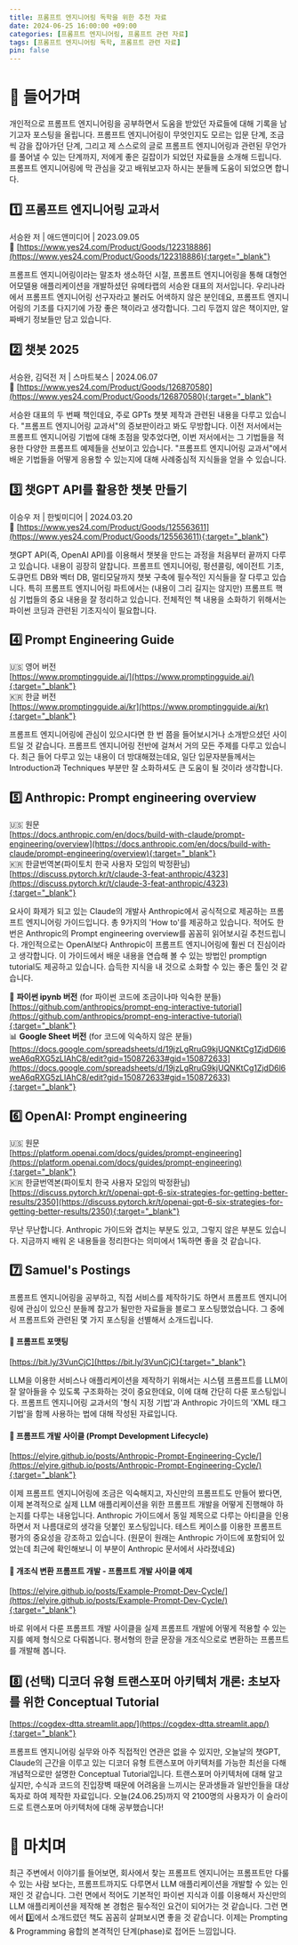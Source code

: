 ```yaml
---
title: 프롬프트 엔지니어링 독학을 위한 추천 자료
date: 2024-06-25 16:00:00 +09:00
categories: [프롬프트 엔지니어링, 프롬프트 관련 자료]
tags: [프롬프트 엔지니어링 독학, 프롬프트 관련 자료]
pin: false
---
```

# 🚀 들어가며

개인적으로 프롬프트 엔지니어링을 공부하면서 도움을 받았던 자료들에 대해 기록을 남기고자 포스팅을 올립니다. 프롬프트 엔지니어링이 무엇인지도 모르는 입문 단계, 조금씩 감을 잡아가던 단계, 그리고 제 스스로의 글로 프롬프트 엔지니어링과 관련된 무언가를 풀어낼 수 있는 단계까지, 저에게 좋은 길잡이가 되었던 자료들을 소개해 드립니다. 프롬프트 엔지니어링에 막 관심을 갖고 배워보고자 하시는 분들께 도움이 되었으면 합니다.  

## 1️⃣ 프롬프트 엔지니어링 교과서
서승완 저 | 애드앤미디어 | 2023.09.05  
🔗 [https://www.yes24.com/Product/Goods/122318886](https://www.yes24.com/Product/Goods/122318886){:target="_blank"}

프롬프트 엔지니어링이라는 말조차 생소하던 시절, 프롬프트 엔지니어링을 통해 대형언어모델용 애플리케이션을 개발하셨던 유메타랩의 서승완 대표의 저서입니다. 우리나라에서 프롬프트 엔지니어링 선구자라고 불러도 어색하지 않은 분인데요, 프롬프트 엔지니어링의 기초를 다지기에 가장 좋은 책이라고 생각합니다. 그리 두껍지 않은 책이지만, 알짜배기 정보들만 담고 있습니다. 


## 2️⃣ 챗봇 2025
서승완, 김덕전 저 | 스마트북스 | 2024.06.07  
🔗 [https://www.yes24.com/Product/Goods/126870580](https://www.yes24.com/Product/Goods/126870580){:target="_blank"}

서승완 대표의 두 번째 책인데요, 주로 GPTs 챗봇 제작과 관련된 내용을 다루고 있습니다. "프롬프트 엔지니어링 교과서"의 증보판이라고 봐도 무방합니다. 이전 저서에서는 프롬프트 엔지니어링 기법에 대해 초점을 맞추었다면, 이번 저서에서는 그 기법들을 적용한 다양한 프롬프트 예제들을 선보이고 있습니다. "프롬프트 엔지니어링 교과서"에서 배운 기법들을 어떻게 응용할 수 있는지에 대해 사례중심적 지식들을 얻을 수 있습니다. 


## 3️⃣ 챗GPT API를 활용한 챗봇 만들기
이승우 저 | 한빛미디어 | 2024.03.20  
🔗 [https://www.yes24.com/Product/Goods/125563611](https://www.yes24.com/Product/Goods/125563611){:target="_blank"}

챗GPT API(즉, OpenAI API)를 이용해서 챗봇을 만드는 과정을 처음부터 끝까지 다루고 있습니다. 내용이 굉장히 알찹니다. 프롬프트 엔지니어링, 펑션콜링, 에이전트 기초, 도큐먼트 DB와 벡터 DB, 멀티모달까지 챗봇 구축에 필수적인 지식들을 잘 다루고 있습니다. 특히 프롬프트 엔지니어링 파트에서는 (내용이 그리 길지는 않지만) 프롬프트 핵심 기법들의 중요 내용을 잘 정리하고 있습니다. 전체적인 책 내용을 소화하기 위해서는 파이썬 코딩과 관련된 기초지식이 필요합니다.  


## 4️⃣ Prompt Engineering Guide 
🇺🇸 영어 버전  
[https://www.promptingguide.ai/](https://www.promptingguide.ai/){:target="_blank"}  
🇰🇷 한글 버전  
[https://www.promptingguide.ai/kr](https://www.promptingguide.ai/kr){:target="_blank"} 

프롬프트 엔지니어링에 관심이 있으시다면 한 번 쯤을 들어보시거나 소개받으셨던 사이트일 것 같습니다. 프롬프트 엔지니어링 전반에 걸쳐서 거의 모든 주제를 다루고 있습니다. 최근 들어 다루고 있는 내용이 더 방대해졌는데요, 일단 입문자분들께서는 Introduction과 Techniques 부분만 잘 소화하셔도 큰 도움이 될 것이라 생각합니다. 


## 5️⃣ Anthropic: Prompt engineering overview
🇺🇸 원문  
[https://docs.anthropic.com/en/docs/build-with-claude/prompt-engineering/overview](https://docs.anthropic.com/en/docs/build-with-claude/prompt-engineering/overview){:target="_blank"}  
🇰🇷 한글번역본(파이토치 한국 사용자 모임의 박정환님)  
[https://discuss.pytorch.kr/t/claude-3-feat-anthropic/4323](https://discuss.pytorch.kr/t/claude-3-feat-anthropic/4323){:target="_blank"}

요사이 화제가 되고 있는 Claude의 개발사 Anthropic에서 공식적으로 제공하는 프롬프트 엔지니어링 가이드입니다. 총 9가지의 'How to'를 제공하고 있습니다. 적어도 한 번은 Anthropic의 Prompt engineering overview를 꼼꼼히 읽어보시길 추천드립니다. 개인적으로는 OpenAI보다 Anthropic이 프롬프트 엔지니어링에 훨씬 더 진심이라고 생각합니다. 
이 가이드에서 배운 내용을 연습해 볼 수 있는 방법인 promptign tutorial도 제공하고 있습니다. 습득한 지식을 내 것으로 소화할 수 있는 좋은 툴인 것 같습니다. 

🐍 **파이썬 ipynb 버전** (for 파이썬 코드에 조금이나마 익숙한 분들)  
[https://github.com/anthropics/prompt-eng-interactive-tutorial](https://github.com/anthropics/prompt-eng-interactive-tutorial){:target="_blank"}  
📊 **Google Sheet 버전** (for 코드에 익숙하지 않은 분들)  
[https://docs.google.com/spreadsheets/d/19jzLgRruG9kjUQNKtCg1ZjdD6l6weA6qRXG5zLIAhC8/edit?gid=150872633#gid=150872633](https://docs.google.com/spreadsheets/d/19jzLgRruG9kjUQNKtCg1ZjdD6l6weA6qRXG5zLIAhC8/edit?gid=150872633#gid=150872633){:target="_blank"}


## 6️⃣ OpenAI: Prompt engineering
🇺🇸 원문  
[https://platform.openai.com/docs/guides/prompt-engineering](https://platform.openai.com/docs/guides/prompt-engineering){:target="_blank"}  
🇰🇷 한글번역본(파이토치 한국 사용자 모임의 박정환님)  
[https://discuss.pytorch.kr/t/openai-gpt-6-six-strategies-for-getting-better-results/2350](https://discuss.pytorch.kr/t/openai-gpt-6-six-strategies-for-getting-better-results/2350){:target="_blank"}

무난 무난합니다. Anthropic 가이드와 겹치는 부분도 있고, 그렇지 않은 부분도 있습니다. 지금까지 배워 온 내용들을 정리한다는 의미에서 1독하면 좋을 것 같습니다. 


## 7️⃣ Samuel's Postings

프롬프트 엔지니어링을 공부하고, 직접 서비스를 제작하기도 하면서 프롬프트 엔지니어링에 관심이 있으신 분들께 참고가 될만한 자료들을 블로그 포스팅했었습니다. 그 중에서 프롬프트와 관련된 몇 가지 포스팅을 선별해서 소개드립니다.  

#### **🔸 프롬프트 포맷팅**  
[https://bit.ly/3VunCjC](https://bit.ly/3VunCjC){:target="_blank"}

LLM을 이용한 서비스나 애플리케이션을 제작하기 위해서는 시스템 프롬프트를 LLM이 잘 알아들을 수 있도록 구조화하는 것이 중요한데요, 이에 대해 간단히 다룬 포스팅입니다. 프롬프트 엔지니어링 교과서의 '형식 지정 기법'과 Anthropic 가이드의 'XML 태그 기법'을 함께 사용하는 법에 대해 작성된 자료입니다.

#### **🔸 프롬프트 개발 사이클 (Prompt Development Lifecycle)**  
[https://elyire.github.io/posts/Anthropic-Prompt-Engineering-Cycle/](https://elyire.github.io/posts/Anthropic-Prompt-Engineering-Cycle/){:target="_blank"}

이제 프롬프트 엔지니어링에 조금은 익숙해지고, 자신만의 프롬프트도 만들어 봤다면, 이제 본격적으로 실제 LLM 애플리케이션을 위한 프롬프트 개발을 어떻게 진행해야 하는지를 다루는 내용입니다. Anthropic 가이드에서 동일 제목으로 다루는 아티클을 인용하면서 저 나름대로의 생각을 덧붙인 포스팅입니다. 테스트 케이스를 이용한 프롬프트 평가의 중요성을 강조하고 있습니다. 
(원문이 원래는 Anthropic 가이드에 포함되어 있었는데 최근에 확인해보니 이 부분이 Anthropic 문서에서 사라졌네요)

#### **🔸 개조식 변환 프롬프트 개발 - 프롬프트 개발 사이클 예제**  
[https://elyire.github.io/posts/Example-Prompt-Dev-Cycle/](https://elyire.github.io/posts/Example-Prompt-Dev-Cycle/){:target="_blank"}

바로 위에서 다룬 프롬프트 개발 사이클을 실제 프롬프트 개발에 어떻게 적용할 수 있는지를 예제 형식으로 다뤄봅니다. 평서형의 한글 문장을 개조식으로로 변환하는 프롬프트를 개발해 봅니다.


## 8️⃣ (선택) 디코더 유형 트랜스포머 아키텍처 개론: 초보자를 위한 Conceptual Tutorial  
[https://cogdex-dtta.streamlit.app/](https://cogdex-dtta.streamlit.app/){:target="_blank"}

프롬프트 엔지니어링 실무와 아주 직접적인 연관은 없을 수 있지만, 오늘날의 챗GPT, Claude의 근간을 이루고 있는 디코더 유형 트랜스포머 아키텍처를 가능한 최선을 다해 개념적으로만 설명한 Conceptual Tutorial입니다. 트랜스포머 아키텍처에 대해 알고 싶지만, 수식과 코드의 진입장벽 때문에 어려움을 느끼시는 문과생들과 일반인들을 대상독자로 하여 제작한 자료입니다.  오늘(24.06.25)까지 약 2100명의 사용자가 이 슬라이드로 트랜스포머 아키텍처에 대해 공부했습니다!

# 🎉 마치며

최근 주변에서 이야기를 들어보면, 회사에서 찾는 프롬프트 엔지니어는 프롬프트만 다룰 수 있는 사람 보다는, 프롬프트까지도 다루면서 LLM 애플리케이션을 개발할 수 있는 인재인 것 같습니다. 그런 면에서 적어도 기본적인 파이썬 지식과 이를 이용해서 자신만의 LLM 애플리케이션을 제작해 본 경험은 필수적인 요건이 되어가는 것 같습니다. 그런 면에서 3️⃣에서 소개드렸던 책도 꼼꼼히 살펴보시면 좋을 것 같습니다. 이제는 Prompting & Programming 융합의 본격적인 단계(phase)로 접어든 느낌입니다.  